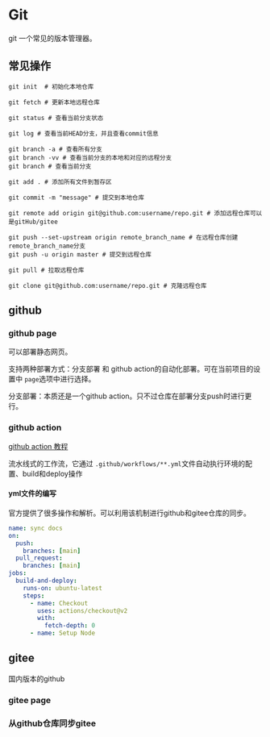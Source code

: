 # Git

git 一个常见的版本管理器。

## 常见操作

```shell
git init  # 初始化本地仓库

git fetch # 更新本地远程仓库

git status # 查看当前分支状态

git log # 查看当前HEAD分支，并且查看commit信息

git branch -a # 查看所有分支
git branch -vv # 查看当前分支的本地和对应的远程分支
git branch # 查看当前分支

git add . # 添加所有文件到暂存区

git commit -m "message" # 提交到本地仓库

git remote add origin git@github.com:username/repo.git # 添加远程仓库可以是gitHub/gitee

git push --set-upstream origin remote_branch_name # 在远程仓库创建remote_branch_name分支
git push -u origin master # 提交到远程仓库

git pull # 拉取远程仓库

git clone git@github.com:username/repo.git # 克隆远程仓库
```

## github

### github page

可以部署静态网页。

支持两种部署方式：分支部署 和 github action的自动化部署。可在当前项目的设置中 `page`选项中进行选择。

分支部署：本质还是一个github action。只不过仓库在部署分支push时进行更行。

### github action

[github action 教程](https://www.ruanyifeng.com/blog/2019/09/getting-started-with-github-actions.html)

流水线式的工作流，它通过 `.github/workflows/**.yml`文件自动执行环境的配置、build和deploy操作

#### yml文件的编写

官方提供了很多操作和解析。可以利用该机制进行github和gitee仓库的同步。

```yml
name: sync docs
on:
  push:
    branches: [main]
  pull_request:
    branches: [main]
jobs:
  build-and-deploy:
    runs-on: ubuntu-latest
    steps:
      - name: Checkout
        uses: actions/checkout@v2
        with:
          fetch-depth: 0
      - name: Setup Node
```

## gitee

国内版本的github

### gitee page

### 从github仓库同步gitee
